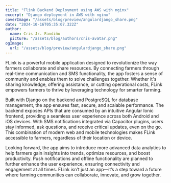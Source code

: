```yaml
---
title: "Flink Backend Deployment using AWS with nginx"
excerpt: "Django deployment in AWS with nginx"
coverImage: "/assets/blog/preview/angulardjango_share.png"
date: "2024-10-16T05:35:07.322Z"
author:
  name: Cris Jr. Fandiño
  picture: "/assets/blog/authors/cris-avatar.png"
ogImage:
  url: "/assets/blog/preview/angulardjango_share.png"
---
```


FLink is a powerful mobile application designed to revolutionize the way farmers collaborate and share resources. By connecting farmers through real-time communication and SMS functionality, the app fosters a sense of community and enables them to solve challenges together. Whether it's sharing knowledge, offering assistance, or cutting operational costs, FLink empowers farmers to thrive by leveraging technology for smarter farming.

Built with Django on the backend and PostgreSQL for database management, the app ensures fast, secure, and scalable performance. The backend exposes APIs that are consumed by an intuitive Angular Ionic frontend, providing a seamless user experience across both Android and iOS devices. With SMS notifications integrated via Capacitor plugins, users stay informed, ask questions, and receive critical updates, even on the go. This combination of modern web and mobile technologies makes FLink accessible to farmers, regardless of their location or device.

Looking forward, the app aims to introduce more advanced data analytics to help farmers gain insights into trends, optimize resources, and boost productivity. Push notifications and offline functionality are planned to further enhance the user experience, ensuring connectivity and engagement at all times. FLink isn’t just an app—it’s a step toward a future where farming communities can collaborate, innovate, and grow together.

